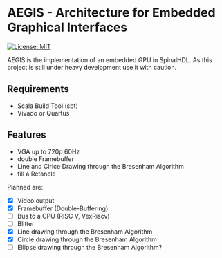 # AEGIS - Architecture for Embedded Graphical Interfaces

[![License: MIT](https://img.shields.io/badge/License-MIT-yellow.svg)](https://opensource.org/licenses/MIT)

AEGIS is the implementation of an embedded GPU in SpinalHDL.
As this project is still under heavy development use it with caution.

## Requirements

- Scala Build Tool (sbt)
- Vivado or Quartus

## Features

- VGA up to 720p 60Hz
- double Framebuffer
- Line and Cirlce Drawing through the Bresenham Algorithm
- fill a Retancle

Planned are:

- [x] Video output
- [x] Framebuffer (Double-Buffering)
- [ ] Bus to a CPU (RISC V, VexRiscv)
- [ ] Blitter
- [x] Line drawing through the Bresenham Algorithm
- [x] Circle drawing through the Bresenham Algorithm
- [ ] Ellipse drawing through the Bresenham Algorithm?
